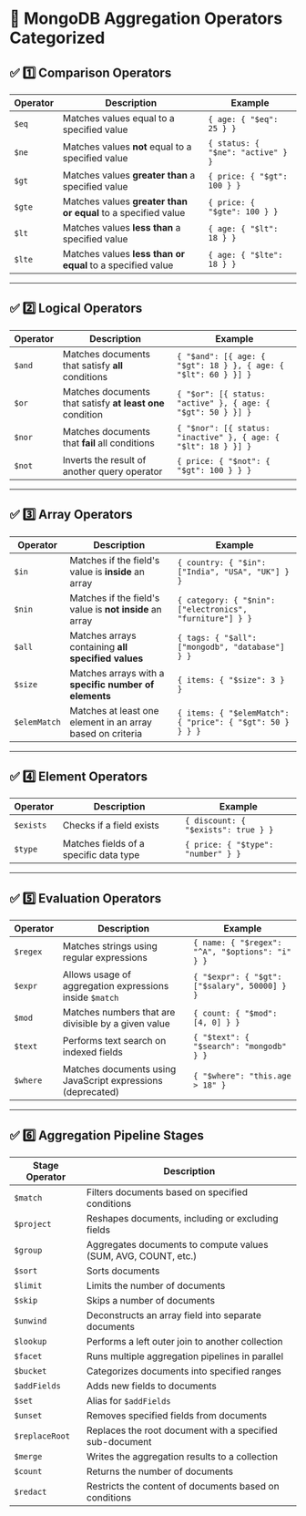 # 🔹 MongoDB Aggregation Operators Categorized

## ✅ **1️⃣ Comparison Operators**  
| Operator | Description | Example |
|----------|------------|---------|
| `$eq`    | Matches values equal to a specified value | `{ age: { "$eq": 25 } }` |
| `$ne`    | Matches values **not** equal to a specified value | `{ status: { "$ne": "active" } }` |
| `$gt`    | Matches values **greater than** a specified value | `{ price: { "$gt": 100 } }` |
| `$gte`   | Matches values **greater than or equal** to a specified value | `{ price: { "$gte": 100 } }` |
| `$lt`    | Matches values **less than** a specified value | `{ age: { "$lt": 18 } }` |
| `$lte`   | Matches values **less than or equal** to a specified value | `{ age: { "$lte": 18 } }` |

---

## ✅ **2️⃣ Logical Operators**  
| Operator | Description | Example |
|----------|------------|---------|
| `$and`   | Matches documents that satisfy **all** conditions | `{ "$and": [{ age: { "$gt": 18 } }, { age: { "$lt": 60 } }] }` |
| `$or`    | Matches documents that satisfy **at least one** condition | `{ "$or": [{ status: "active" }, { age: { "$gt": 50 } }] }` |
| `$nor`   | Matches documents that **fail** all conditions | `{ "$nor": [{ status: "inactive" }, { age: { "$lt": 18 } }] }` |
| `$not`   | Inverts the result of another query operator | `{ price: { "$not": { "$gt": 100 } } }` |

---

## ✅ **3️⃣ Array Operators**  
| Operator | Description | Example |
|----------|------------|---------|
| `$in`    | Matches if the field's value is **inside** an array | `{ country: { "$in": ["India", "USA", "UK"] } }` |
| `$nin`   | Matches if the field's value is **not inside** an array | `{ category: { "$nin": ["electronics", "furniture"] } }` |
| `$all`   | Matches arrays containing **all specified values** | `{ tags: { "$all": ["mongodb", "database"] } }` |
| `$size`  | Matches arrays with a **specific number of elements** | `{ items: { "$size": 3 } }` |
| `$elemMatch` | Matches at least one element in an array based on criteria | `{ items: { "$elemMatch": { "price": { "$gt": 50 } } } }` |

---

## ✅ **4️⃣ Element Operators**  
| Operator | Description | Example |
|----------|------------|---------|
| `$exists` | Checks if a field exists | `{ discount: { "$exists": true } }` |
| `$type`   | Matches fields of a specific data type | `{ price: { "$type": "number" } }` |

---

## ✅ **5️⃣ Evaluation Operators**  
| Operator | Description | Example |
|----------|------------|---------|
| `$regex` | Matches strings using regular expressions | `{ name: { "$regex": "^A", "$options": "i" } }` |
| `$expr`  | Allows usage of aggregation expressions inside `$match` | `{ "$expr": { "$gt": ["$salary", 50000] } }` |
| `$mod`   | Matches numbers that are divisible by a given value | `{ count: { "$mod": [4, 0] } }` |
| `$text`  | Performs text search on indexed fields | `{ "$text": { "$search": "mongodb" } }` |
| `$where` | Matches documents using JavaScript expressions (deprecated) | `{ "$where": "this.age > 18" }` |

---

## ✅ **6️⃣ Aggregation Pipeline Stages**  
| Stage Operator | Description |
|---------------|------------|
| `$match` | Filters documents based on specified conditions |
| `$project` | Reshapes documents, including or excluding fields |
| `$group` | Aggregates documents to compute values (SUM, AVG, COUNT, etc.) |
| `$sort` | Sorts documents |
| `$limit` | Limits the number of documents |
| `$skip` | Skips a number of documents |
| `$unwind` | Deconstructs an array field into separate documents |
| `$lookup` | Performs a left outer join to another collection |
| `$facet` | Runs multiple aggregation pipelines in parallel |
| `$bucket` | Categorizes documents into specified ranges |
| `$addFields` | Adds new fields to documents |
| `$set` | Alias for `$addFields` |
| `$unset` | Removes specified fields from documents |
| `$replaceRoot` | Replaces the root document with a specified sub-document |
| `$merge` | Writes the aggregation results to a collection |
| `$count` | Returns the number of documents |
| `$redact` | Restricts the content of documents based on conditions |

